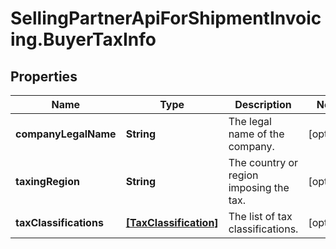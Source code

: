 # SellingPartnerApiForShipmentInvoicing.BuyerTaxInfo

## Properties

Name | Type | Description | Notes
------------ | ------------- | ------------- | -------------
**companyLegalName** | **String** | The legal name of the company. | [optional] 
**taxingRegion** | **String** | The country or region imposing the tax. | [optional] 
**taxClassifications** | [**[TaxClassification]**](TaxClassification.md) | The list of tax classifications. | [optional] 



